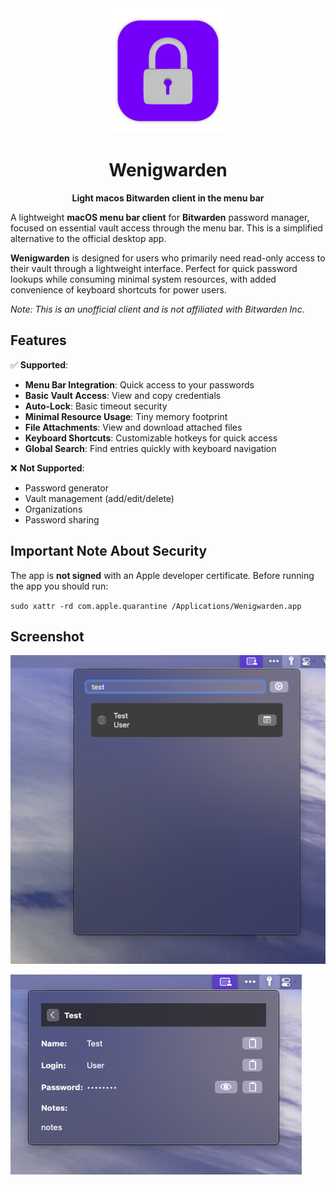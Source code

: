 <div align="center">
 <a href="https://cyprien.io/projects/wenigwarden">
  <img src="assets/logo.png" width="200" height="200">
 </a>
 <h1>Wenigwarden</h1>
 <p>
  <b>Light macos Bitwarden client in the menu bar</b>
 </p>
</div>

A lightweight **macOS menu bar client** for **Bitwarden** password manager, focused on essential vault access through the menu bar. This is a simplified alternative to the official desktop app.

**Wenigwarden** is designed for users who primarily need read-only access to their vault through a lightweight interface. Perfect for quick password lookups while consuming minimal system resources, with added convenience of keyboard shortcuts for power users.

_Note: This is an unofficial client and is not affiliated with Bitwarden Inc._

## Features

✅ **Supported**:

- **Menu Bar Integration**: Quick access to your passwords
- **Basic Vault Access**: View and copy credentials
- **Auto-Lock**: Basic timeout security
- **Minimal Resource Usage**: Tiny memory footprint
- **File Attachments**: View and download attached files
- **Keyboard Shortcuts**: Customizable hotkeys for quick access
- **Global Search**: Find entries quickly with keyboard navigation

❌ **Not Supported**:

- Password generator
- Vault management (add/edit/delete)
- Organizations
- Password sharing

## Important Note About Security

The app is **not signed** with an Apple developer certificate. Before running the app you should run:

`sudo xattr -rd com.apple.quarantine /Applications/Wenigwarden.app`

## Screenshot

![cipher list](assets/cipher_list.png)

![cipher details](assets/cipher_details.png)
